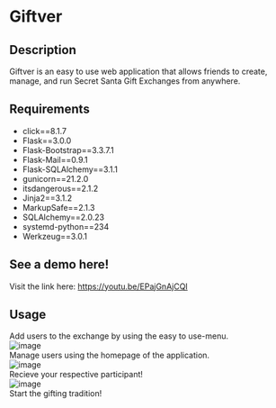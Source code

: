 # Giftver

## Description
Giftver is an easy to use web application that allows friends to create, manage, and run Secret Santa Gift Exchanges from anywhere.

## Requirements
- click==8.1.7
- Flask==3.0.0
- Flask-Bootstrap==3.3.7.1
- Flask-Mail==0.9.1
- Flask-SQLAlchemy==3.1.1
- gunicorn==21.2.0
- itsdangerous==2.1.2
- Jinja2==3.1.2
- MarkupSafe==2.1.3
- SQLAlchemy==2.0.23
- systemd-python==234
- Werkzeug==3.0.1
  

## See a demo here!
Visit the link here: https://youtu.be/EPajGnAjCQI

## Usage
Add users to the exchange by using the easy to use-menu.<br>
![image](https://github.com/Ryan-Zhang-J3/Giftver/assets/122586539/6049eeab-dfbb-491d-9d51-7cb0173510cf)<br> 
Manage users using the homepage of the application.<br>
![image](https://github.com/Ryan-Zhang-J3/Giftver/assets/122586539/3209087c-4acd-4f41-a771-de34f8370dcf)<br>
Recieve your respective participant!<br>
![image](https://github.com/Ryan-Zhang-J3/Giftver/assets/122586539/46f19b37-d6a1-497e-9756-6aac2085068a)<br>
Start the gifting tradition!

